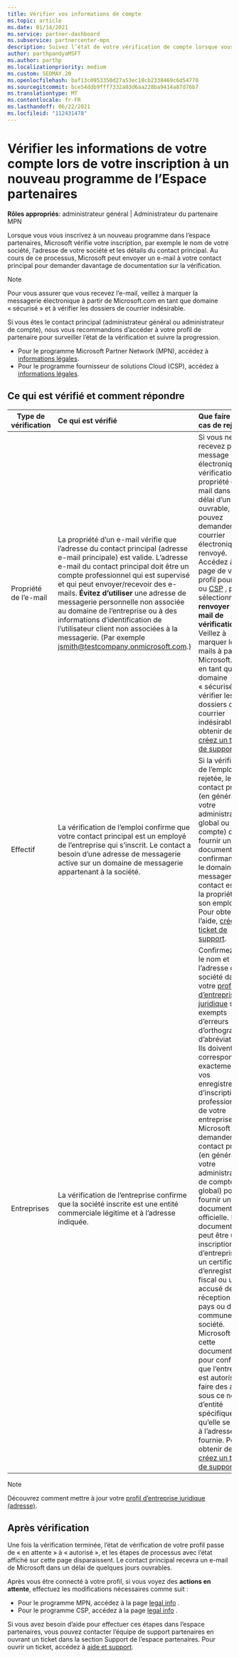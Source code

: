 ```yaml
---
title: Vérifier vos informations de compte
ms.topic: article
ms.date: 01/14/2021
ms.service: partner-dashboard
ms.subservice: partnercenter-mpn
description: Suivez l’état de votre vérification de compte lorsque vous tentez de vous inscrire dans un nouveau programme de l’espace partenaires. Découvrez comment fournir des informations supplémentaires, si nécessaire.
author: parthpandyaMSFT
ms.author: parthp
ms.localizationpriority: medium
ms.custom: SEOMAY.20
ms.openlocfilehash: baf13c0953350d27a53ec18cb2338469c6d54770
ms.sourcegitcommit: bce54ddb9fff7332a03d6aa228ba9414a87d76b7
ms.translationtype: MT
ms.contentlocale: fr-FR
ms.lasthandoff: 06/22/2021
ms.locfileid: "112431478"
---
```

# <a name="verify-your-account-information-when-you-enroll-in-a-new-partner-center-program"></a>Vérifier les informations de votre compte lors de votre inscription à un nouveau programme de l’Espace partenaires

**Rôles appropriés**: administrateur général | Administrateur du partenaire MPN

Lorsque vous vous inscrivez à un nouveau programme dans l’espace partenaires, Microsoft vérifie votre inscription, par exemple le nom de votre société, l’adresse de votre société et les détails du contact principal. Au cours de ce processus, Microsoft peut envoyer un e-mail à votre contact principal pour demander davantage de documentation sur la vérification.

>[!NOTE]
>Pour vous assurer que vous recevez l’e-mail, veillez à marquer la messagerie électronique à partir de Microsoft.com en tant que domaine « sécurisé » et à vérifier les dossiers de courrier indésirable.

Si vous êtes le contact principal (administrateur général ou administrateur de compte), nous vous recommandons d’accéder à votre profil de partenaire pour surveiller l’état de la vérification et suivre la progression.

- Pour le programme Microsoft Partner Network (MPN), accédez à [informations légales](https://partner.microsoft.com/pcv/accountsettings/connectedpartnerprofile).
- Pour le programme fournisseur de solutions Cloud (CSP), accédez à [informations légales](https://partner.microsoft.com/pcv/accountsettings/partnerprofile).


## <a name="what-is-verified-and-how-to-respond"></a>Ce qui est vérifié et comment répondre

|**Type de vérification**   |**Ce qui est vérifié**   |**Que faire en cas de rejet**   |
|----------------------------|:-----------------------------------|:--------------------------------------|
|Propriété de l’e-mail   |La propriété d’un e-mail vérifie que l’adresse du contact principal (adresse e-mail principale) est valide. L’adresse e-mail du contact principal doit être un compte professionnel qui est supervisé et qui peut envoyer/recevoir des e-mails. **Évitez d’utiliser** une adresse de messagerie personnelle non associée au domaine de l’entreprise ou à des informations d’identification de l’utilisateur client non associées à la messagerie. (Par exemple jsmith@testcompany.onmicrosoft.com.)  |Si vous ne recevez pas le message électronique de vérification de la propriété de l’e-mail dans un délai d’un jour ouvrable, vous pouvez demander que le courrier électronique soit renvoyé. Accédez à la page de votre profil pour [MPN](https://partner.microsoft.com/pcv/accountsettings/connectedpartnerprofile) ou [CSP](https://partner.microsoft.com/pcv/accountsettings/partnerprofile) , puis sélectionnez **renvoyer l’e-mail de vérification**. Veillez à marquer les e-mails à partir de Microsoft.com en tant que domaine « sécurisé » et à vérifier les dossiers de courrier indésirable. Pour obtenir de l’aide, [créez un ticket de support](https://partner.microsoft.com/dashboard/support/csp/servicerequests/create?stage=2&topicid=b818ac05-8091-44a0-f9b4-6bb008a1ef54).|
|Effectif |La vérification de l’emploi confirme que votre contact principal est un employé de l’entreprise qui s’inscrit. Le contact a besoin d’une adresse de messagerie active sur un domaine de messagerie appartenant à la société.|Si la vérification de l’emploi est rejetée, le contact principal (en général, votre administrateur global ou de compte) doit fournir une documentation confirmant que le domaine de messagerie du contact est sous la propriété de son employeur. Pour obtenir de l’aide, [créez un ticket de support](https://partner.microsoft.com/dashboard/support/csp/servicerequests/create?stage=2&topicid=c34a5c81-a111-476d-11a4-81c808c37a6b).|
|Entreprises   | La vérification de l’entreprise confirme que la société inscrite est une entité commerciale légitime et à l’adresse indiquée.|Confirmez que le nom et l’adresse de la société dans votre [profil d’entreprise juridique](https://partner.microsoft.com/pcv/accountsettings/connectedpartnerprofile) sont exempts d’erreurs d’orthographe et d’abréviations. Ils doivent correspondre exactement à vos enregistrements d’inscription professionnelle de votre entreprise. Microsoft vous demandera le contact principal (en général, votre administrateur de compte ou global) pour fournir une documentation officielle. La documentation peut être une inscription d’entreprise ou un certificat d’enregistrement fiscal ou un accusé de réception du pays ou de la commune de la société. Microsoft utilise cette documentation pour confirmer que l’entreprise est autorisée à faire des affaires sous ce nom d’entité spécifique et qu’elle se trouve à l’adresse fournie. Pour obtenir de l’aide, [créez un ticket de support](https://partner.microsoft.com/dashboard/support/csp/servicerequests/create?stage=2&topicid=52ac28f3-d58f-99d9-9846-3df5a6477c54).|

> [!NOTE]
> Découvrez comment mettre à jour votre [profil d’entreprise juridique (adresse)](update-your-partner-profile.md).

## <a name="after-verification"></a>Après vérification

Une fois la vérification terminée, l’état de vérification de votre profil passe de « en attente » à « autorisé », et les étapes de processus avec l’état affiché sur cette page disparaissent. Le contact principal recevra un e-mail de Microsoft dans un délai de quelques jours ouvrables. 

Après vous être connecté à votre profil, si vous voyez des **actions en attente**, effectuez les modifications nécessaires comme suit :

- Pour le programme MPN, accédez à la page [legal info](https://partner.microsoft.com/pcv/accountsettings/connectedpartnerprofile) .  
- Pour le programme CSP, accédez à la page [legal info](https://partner.microsoft.com/pcv/accountsettings/partnerprofile) .

Si vous avez besoin d’aide pour effectuer ces étapes dans l’espace partenaires, vous pouvez contacter l’équipe de support partenaires en ouvrant un ticket dans la section Support de l’espace partenaires. Pour ouvrir un ticket, accédez à [aide et support](https://partner.microsoft.com/dashboard/support/servicerequests/create?stage=2&topicid=21655de7-7dbb-4927-33a2-f60f45feadf3).

